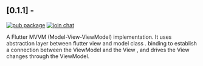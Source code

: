 ## [0.1.1] - 
[![pub package](https://img.shields.io/pub/v/mvvm_flutter.svg)](https://pub.dev/packages/mvvm_flutter)
[![join chat](https://badges.gitter.im/unicreators/mvvm_flutter.svg)](https://gitter.im/unicreators/mvvm_flutter)



A Flutter MVVM (Model-View-ViewModel) implementation. 
It uses abstraction layer between flutter view and model class .
 binding to establish a connection between the ViewModel and the View 
 , and drives the View changes through the ViewModel.
  
 

